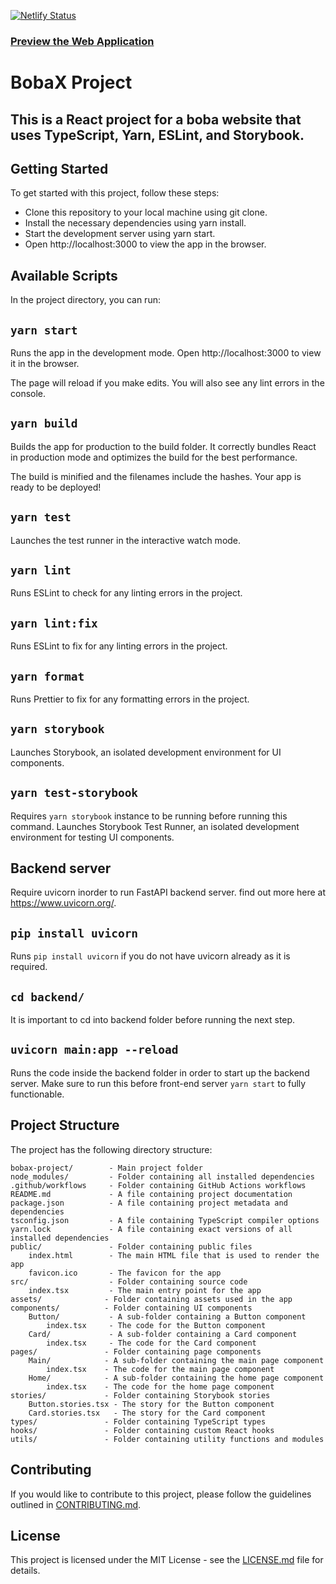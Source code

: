 [![Netlify Status](https://api.netlify.com/api/v1/badges/71c82350-3828-425b-a8d9-6b4411e6ec60/deploy-status)](https://app.netlify.com/sites/bobax/deploys)

### [Preview the Web Application](https://bobax.netlify.app/)

# BobaX Project

## This is a React project for a boba website that uses TypeScript, Yarn, ESLint, and Storybook.

## Getting Started

To get started with this project, follow these steps:

- Clone this repository to your local machine using git clone.
- Install the necessary dependencies using yarn install.
- Start the development server using yarn start.
- Open http://localhost:3000 to view the app in the browser.

## Available Scripts

In the project directory, you can run:

## `yarn start`

Runs the app in the development mode. Open http://localhost:3000 to view it in the browser.

The page will reload if you make edits. You will also see any lint errors in the console.

## `yarn build`

Builds the app for production to the build folder. It correctly bundles React in production mode and optimizes the build for the best performance.

The build is minified and the filenames include the hashes. Your app is ready to be deployed!

## `yarn test`

Launches the test runner in the interactive watch mode.

## `yarn lint`

Runs ESLint to check for any linting errors in the project.

## `yarn lint:fix`

Runs ESLint to fix for any linting errors in the project.

## `yarn format`

Runs Prettier to fix for any formatting errors in the project.

## `yarn storybook`

Launches Storybook, an isolated development environment for UI components.

## `yarn test-storybook`

Requires `yarn storybook` instance to be running before running this command.
Launches Storybook Test Runner, an isolated development environment for testing UI components.

## Backend server

Require uvicorn inorder to run FastAPI backend server.
find out more here at https://www.uvicorn.org/.

## `pip install uvicorn`

Runs `pip install uvicorn` if you do not have uvicorn already as it is required.

## `cd backend/`
It is important to cd into backend folder before running the next step.

## `uvicorn main:app --reload`
Runs the code inside the backend folder in order to start up the backend server.
Make sure to run this before front-end server `yarn start` to fully functionable.

## Project Structure

The project has the following directory structure:

```
bobax-project/        - Main project folder
node_modules/         - Folder containing all installed dependencies
.github/workflows     - Folder containing GitHub Actions workflows
README.md             - A file containing project documentation
package.json          - A file containing project metadata and dependencies
tsconfig.json         - A file containing TypeScript compiler options
yarn.lock             - A file containing exact versions of all installed dependencies
public/               - Folder containing public files
    index.html        - The main HTML file that is used to render the app
    favicon.ico       - The favicon for the app
src/                  - Folder containing source code
    index.tsx         - The main entry point for the app
assets/              - Folder containing assets used in the app
components/          - Folder containing UI components
    Button/           - A sub-folder containing a Button component
        index.tsx     - The code for the Button component
    Card/             - A sub-folder containing a Card component
        index.tsx     - The code for the Card component
pages/               - Folder containing page components
    Main/            - A sub-folder containing the main page component
        index.tsx    - The code for the main page component
    Home/            - A sub-folder containing the home page component
        index.tsx    - The code for the home page component
stories/             - Folder containing Storybook stories
    Button.stories.tsx - The story for the Button component
    Card.stories.tsx   - The story for the Card component
types/               - Folder containing TypeScript types
hooks/               - Folder containing custom React hooks
utils/               - Folder containing utility functions and modules
```

## Contributing

If you would like to contribute to this project, please follow the guidelines outlined in [CONTRIBUTING.md](./CONTRIBUTING.md).

## License

This project is licensed under the MIT License - see the [LICENSE.md](./LICENSE.md) file for details.
